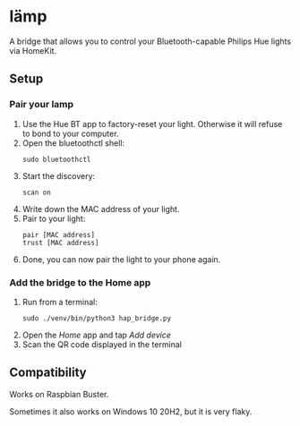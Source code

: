 # lämp

A bridge that allows you to control your Bluetooth-capable Philips Hue lights via HomeKit.

## Setup

### Pair your lamp

1. Use the Hue BT app to factory-reset your light. Otherwise it will refuse to bond to your computer.
2. Open the bluetoothctl shell:
   ```
   sudo bluetoothctl
   ```
3. Start the discovery:
   ```
   scan on
   ```
4. Write down the MAC address of your light.
5. Pair to your light:
   ```
   pair [MAC address]
   trust [MAC address]
   ```
6. Done, you can now pair the light to your phone again.


### Add the bridge to the Home app

1. Run from a terminal:
   ```
   sudo ./venv/bin/python3 hap_bridge.py
   ```
2. Open the *Home* app and tap *Add device*
3. Scan the QR code displayed in the terminal


## Compatibility

Works on Raspbian Buster.

Sometimes it also works on Windows 10 20H2, but it is very flaky.
